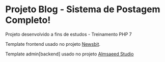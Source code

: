 # Projeto Blog - Sistema de Postagem Completo!

Projeto desenvolvido a fins de estudos - Treinamento PHP 7<br>

Template frontend usado no projeto [Newsbit](https://colorlib.com/wp/template/newsbit/).

Template admin[backend] usado no projeto [Almsaeed Studio](https://almsaeedstudio.com)